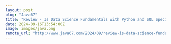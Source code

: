 ```yaml
---
layout: post
blog: "Java67"
title: "Review - Is Data Science Fundamentals with Python and SQL Specialization on Coursera Worth It?"
date: 2024-09-16T13:54:00Z
image: images/java.png
remote_url: "http://www.java67.com/2024/09/review-is-data-science-fundamentals.html"
---
```

